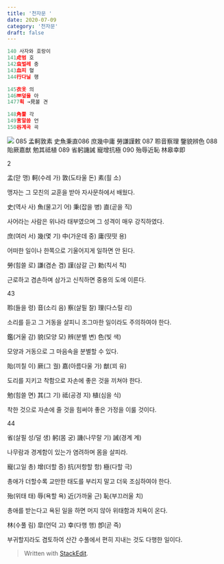 ```yaml
---
title: '천자문 '
date: 2020-07-09
category: '천자문'
draft: false
---
```

<?xml version="1.0" encoding="UTF-8"?>


```js
140 사자와 호랑이
141虍범 호
142虫벌레 충
143血피 혈
144行다닐 행

145衣옷 의
146襾덮을 아
1477획 →見볼 견

148角뿔 각
149言말씀 언
150谷계곡 곡
```
![](https://i.ibb.co/ygY0w84/2020-07-09-11-29-49.png)
085 孟軻敦素 史魚秉直086 庶幾中庸 勞謙謹敕 
087 聆音察理 鑒貌辨色 088 貽厥嘉猷 勉其祗植 
089 省躬譏誡 寵增抗極 090 殆辱近恥 林皋幸即

2

孟(맏 맹) 軻(수레 가) 敦(도타울 돈) 素(흴 소)

맹자는 그 모친의 교훈을 받아 자사문하에서 배웠다.

史(역사 사) 魚(물고기 어) 秉(잡을 병) 直(곧을 직)

사어라는 사람은 위나라 태부였으며 그 성격이 매우 강직하였다.

庶(여러 서) 幾(몇 기) 中(가운데 중) 庸(떳떳 용)

어떠한 일이나 한쪽으로 기울어지게 일하면 안 된다.

勞(힘쓸 로) 謙(겸손 겸) 謹(삼갈 근) 勅(칙서 칙)

근로하고 겸손하며 삼가고 신칙하면 중용의 도에 이른다.

43

聆(들을 령) 音(소리 음) 察(살필 찰) 理(다스릴 리)

소리를 듣고 그 거동을 살피니 조그마한 일이라도 주의하여야 한다.

鑑(거울 감) 貌(모양 모) 辨(분별 변) 色(빛 색)

모양과 거동으로 그 마음속을 분별할 수 있다.

貽(끼칠 이) 厥(그 궐) 嘉(아름다울 가) 猷(꾀 유)

도리를 지키고 착함으로 자손에 좋은 것을 끼쳐야 한다.

勉(힘쓸 면) 其(그 기) 祗(공경 지) 植(심을 식)

착한 것으로 자손에 줄 것을 힘써야 좋은 가정을 이룰 것이다.

44

省(살필 성/덜 생) 躬(몸 궁) 譏(나무랄 기) 誡(경계 계)

나무람과 경계함이 있는가 염려하며 몸을 살피라.

寵(고일 총) 增(더할 증) 抗(저항할 항) 極(다할 극)

총애가 더할수록 교만한 태도를 부리지 말고 더욱 조심하여야 한다.

殆(위태 태) 辱(욕할 욕) 近(가까울 근) 恥(부끄러울 치)

총애를 받는다고 욕된 일을 하면 머지 않아 위태함과 치욕이 온다.

林(수풀 림) 皐(언덕 고) 幸(다행 행) 卽(곧 즉)

부귀할지라도  겸토하여  산간  수풀에서  편히  지내는  것도  다행한  일이다.
> Written with [StackEdit](https://stackedit.io/).
<!--stackedit_data:
eyJoaXN0b3J5IjpbLTM5NzQ5MTI0NywxMzM1NDIxMDY0LDEzMT
QzMTkyMzcsLTE0NTU5MTM5MzMsMTIzNTQ1NTY3MiwtNTgwNDgw
NjAsLTg2NDkwMDQyMywtMTcxNzM4NjM3NiwtMjA3MTc0MjA1MC
w1OTQ0OTQ4NDldfQ==
-->